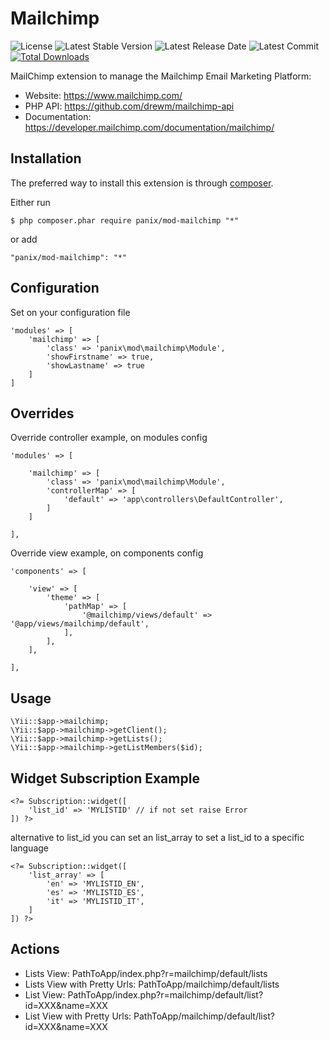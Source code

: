 Mailchimp
==============

![License](https://img.shields.io/packagist/l/panix/mod-mailchimp.svg)
![Latest Stable Version](https://img.shields.io/github/release/panix/mod-mailchimp.svg)
![Latest Release Date](https://img.shields.io/github/release-date/panix/mod-mailchimp.svg)
![Latest Commit](https://img.shields.io/github/last-commit/panix/mod-mailchimp.svg)
[![Total Downloads](https://img.shields.io/packagist/dt/panix/mod-mailchimp.svg)](https://packagist.org/packages/panix/mod-mailchimp)

MailChimp extension to manage the Mailchimp Email Marketing Platform:

 - Website: https://www.mailchimp.com/
 - PHP API: https://github.com/drewm/mailchimp-api
 - Documentation: https://developer.mailchimp.com/documentation/mailchimp/

Installation
------------

The preferred way to install this extension is through [composer](http://getcomposer.org/download/).

Either run

```
$ php composer.phar require panix/mod-mailchimp "*"
```

or add

```
"panix/mod-mailchimp": "*"
```

Configuration
-------------

Set on your configuration file

```
'modules' => [ 
    'mailchimp' => [
        'class' => 'panix\mod\mailchimp\Module',
        'showFirstname' => true,
        'showLastname' => true
    ]
]
```

## Overrides

Override controller example, on modules config

```
'modules' => [ 

	'mailchimp' => [
		'class' => 'panix\mod\mailchimp\Module',
		'controllerMap' => [
			'default' => 'app\controllers\DefaultController',
		]
	]
	
],
```

Override view example, on components config

```
'components' => [ 

	'view' => [
		'theme' => [
			'pathMap' => [
				'@mailchimp/views/default' => '@app/views/mailchimp/default',
			],
		],
	],
	
],
```

Usage
---------------------------

```
\Yii::$app->mailchimp;
\Yii::$app->mailchimp->getClient();
\Yii::$app->mailchimp->getLists();
\Yii::$app->mailchimp->getListMembers($id);
```

Widget Subscription Example
---------------------------

```
<?= Subscription::widget([
    'list_id' => 'MYLISTID' // if not set raise Error
]) ?>
```

alternative to list_id you can set an list_array to set a list_id to a specific language

```
<?= Subscription::widget([
    'list_array' => [
        'en' => 'MYLISTID_EN',
        'es' => 'MYLISTID_ES',
        'it' => 'MYLISTID_IT',                        
    ]
]) ?>
```

Actions
-------

<ul> 
  <li>Lists View: PathToApp/index.php?r=mailchimp/default/lists</li>
  <li>Lists View with Pretty Urls: PathToApp/mailchimp/default/lists</li>
  <li>List View: PathToApp/index.php?r=mailchimp/default/list?id=XXX&name=XXX</li>
  <li>List View with Pretty Urls: PathToApp/mailchimp/default/list?id=XXX&name=XXX</li>
</ul>
